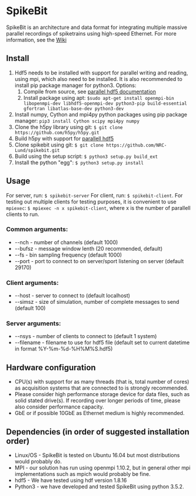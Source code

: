 # SpikeBit
SpikeBit is an architecture and data format for integrating multiple massive parallel recordings of spiketrains using high-speed Ethernet. For more information, see the [Wiki](https://github.com/NRC-Lund/spikebit/wiki)

## Install
1. Hdf5 needs to be installed with support for parallel writing and reading, using mpi, which also need to be installed. It is also recommended to install pip package manager for python3. Options:
   1. Compile from source, see [parallel hdf5 documentation](https://support.hdfgroup.org/HDF5/PHDF5/) 
   2. Install package using apt: `$sudo apt-get install openmpi-bin libopenmpi-dev libhdf5-openmpi-dev python3-pip build-essential gfortran libatlas-base-dev python3-dev`
2. Install numpy, Cython and mpi4py python packages using pip package manager: `pip3 install Cython scipy mpi4py numpy`
3. Clone the h5py library using git: `$ git clone https://github.com/h5py/h5py.git`
4. Build h5py with support for [parallell hdf5](http://docs.h5py.org/en/latest/mpi.html#building-against-parallel-hdf5)
5. Clone spikebit using git: `$ git clone https://github.com/NRC-Lund/spikebit.git`
6. Build using the setup script: `$ python3 setup.py build_ext`
7. Install the python "egg": `$ python3 setup.py install`

## Usage
For server, run: `$ spikebit-server`
For client, run: `$ spikebit-client`. For testing out multiple clients for testing purposes, it is convenient to use `mpiexec`: `$ mpiexec -n x spikebit-client`, where x is the number of parallell clients to run. 

### Common arguments: 
* --nch - number of channels (default 1000)
* --bufsz - message window lenth (20 recommended, default)
* --fs - bin sampling frequency (default 1000)
* --port - port to connect to on server/sport listening on server (default 29170)

### Client arguments:
* --host - server to connect to (default localhost)
* --simsz - size of simulation, number of complete messages to send (default 100)

### Server arguments:
* --nsys - number of clients to connect to (default 1 system)
* --filename - filename to use for hdf5 file (default set to current datetime in format %Y-%m-%d-%H%M%S.hdf5)

## Hardware configuration
- CPU(s) with support for as many threads (that is, total number of cores) as acquisition systems that are connected to is strongly recommended. 
- Please consider high performance storage device for data files, such as solid stated drive(s). If recording over longer periods of time, please also consider performance capacity. 
- GbE or if possible 10GbE as Ethernet medium is highly recommended.

## Dependencies (in order of suggested installation order)
- Linux/OS - SpikeBit is tested on Ubuntu 16.04 but most distributions would probably do.
- MPI - our solution has run using openmpi 1.10.2, but in general other mpi implementations such as mpich would probably be fine. 
- hdf5 -  We have tested using hdf version 1.8.16 
- Python3 - we have developed and tested SpikeBit using python 3.5.2.

